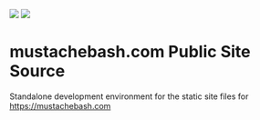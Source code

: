 ![](https://github.com/mustachebash/mustachebash.com/workflows/Continuous%20Integration/badge.svg) ![](https://github.com/mustachebash/mustachebash.com/workflows/Deployment/badge.svg)

# mustachebash.com Public Site Source

Standalone development environment for the static site files for https://mustachebash.com
